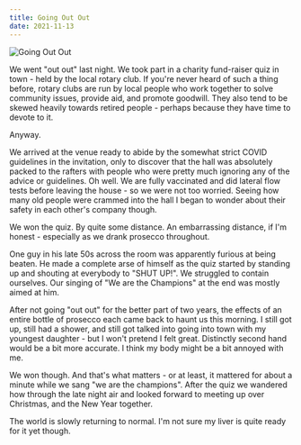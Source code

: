 ```yaml
---
title: Going Out Out
date: 2021-11-13
---
```


![Going Out Out](https://source.unsplash.com/0gkw_9fy0eQ/1600x900)

We went "out out" last night. We took part in a charity fund-raiser quiz in town - held by the local rotary club. If you're never heard of such a thing before, rotary clubs are run by local people who work together to solve community issues, provide aid, and promote goodwill. They also tend to be skewed heavily towards retired people - perhaps because they have time to devote to it.

Anyway.

We arrived at the venue ready to abide by the somewhat strict COVID guidelines in the invitation, only to discover that the hall was absolutely packed to the rafters with people who were pretty much ignoring any of the advice or guidelines. Oh well. We are fully vaccinated and did lateral flow tests before leaving the house - so we were not too worried. Seeing how many old people were crammed into the hall I began to wonder about their safety in each other's company though.

We won the quiz. By quite some distance. An embarrassing distance, if I'm honest - especially as we drank prosecco throughout.

One guy in his late 50s across the room was apparently furious at being beaten. He made a complete arse of himself as the quiz started by standing up and shouting at everybody to "SHUT UP!". We struggled to contain ourselves. Our singing of "We are the Champions" at the end was mostly aimed at him.

After not going "out out" for the better part of two years, the effects of an entire bottle of prosecco each came back to haunt us this morning. I still got up, still had a shower, and still got talked into going into town with my youngest daughter - but I won't pretend I felt great. Distinctly second hand would be a bit more accurate. I think my body might be a bit annoyed with me.

We won though. And that's what matters - or at least, it mattered for about a minute while we sang "we are the champions". After the quiz we wandered how through the late night air and looked forward to meeting up over Christmas, and the New Year together.

The world is slowly returning to normal. I'm not sure my liver is quite ready for it yet though.